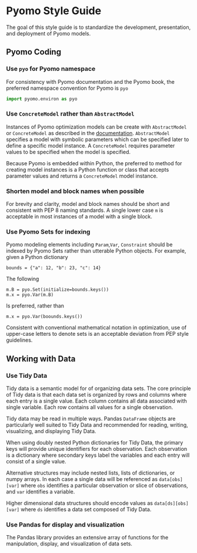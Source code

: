 # Pyomo Style Guide

The goal of this style guide is to standardize the development, presentation, and deployment of Pyomo models.

## Pyomo Coding

### Use `pyo` for Pyomo namespace

For consistency with Pyomo documentation and the Pyomo book, the preferred namespace convention for Pyomo is `pyo` 

```python
import pyomo.environ as pyo
```

### Use `ConcreteModel`  rather than `AbstractModel`

Instances of Pyomo optimization models can be create with `AbstractModel` or `ConcreteModel` as described in the [documentation](https://pyomo.readthedocs.io/en/stable/pyomo_overview/abstract_concrete.html). `AbstractModel` specifies a model with symbolic parameters which can be specified later to define a specific model instance. A `ConcreteModel` requires parameter values to be specified when the model is specified. 

Because Pyomo is embedded within Python, the preferred to method for creating model instances is a Python function or class that accepts parameter values and returns a `ConcreteModel` model instance.

### Shorten model and block names when possible

For brevity and clarity, model and block names should be short and consistent with PEP 8 naming standards. A single lower case `m` is acceptable in most instances of a model with a single block. 

### Use Pyomo Sets for indexing

Pyomo  modeling elements including `Param`,`Var`, `Constraint` should be indexed by Pyomo Sets rather than utterable Python objects.  For example, given a Python dictionary

```
bounds = {"a": 12, "b": 23, "c": 14}
```

The following

```
m.B = pyo.Set(initialize=bounds.keys())
m.x = pyo.Var(m.B)
```

Is preferred, rather than

```
m.x = pyo.Var(boounds.keys())
```

Consistent with conventional mathematical notation in optimization, use of upper-case letters to denote sets is an acceptable deviation from PEP style guidelines.

## Working with Data

### Use Tidy Data

Tidy data is a semantic model for of organizing data sets. The core principle of Tidy data is that each data set is organized by rows and columns where each entry is a single value. Each column contains all data associated with single variable. Each row contains all values for a single observation. 

Tidy data may be read in multiple ways. Pandas `DataFrame` objects are particularly well suited to Tidy Data and recommended for reading, writing, visualizing, and displaying Tidy Data.

When using doubly nested Python dictionaries for Tidy Data, the primary keys will provide unique identifiers for each observation. Each observation is a dictionary where  secondary keys label the variables and each entry will consist of a single value.

Alternative structures may include nested lists, lists of dictionaries, or numpy arrays. In each case a single data will be referenced as `data[obs][var]` where `obs` identifies a particular observation or slice of observations, and `var` identifies a variable.  

Higher dimensional data structures should encode values as `data[ds][obs][var]` where `ds` identifies a data set composed of Tidy Data.

### Use Pandas for display and visualization

The Pandas library provides an extensive array of functions for the manipulation, display, and visualization of data sets. 








